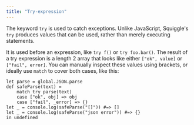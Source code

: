 ```yaml
---
title: "Try-expression"
---
```


The keyword `try` is used to catch exceptions. Unlike JavaScript, Squiggle's
`try` produces values that can be used, rather than merely executing statements.

It is used before an expression, like `try f()` or `try foo.bar()`. The result
of a try expression is a length 2 array that looks like either `["ok", value]`
or `["fail", error]`. You can manually inspect these values using brackets, or ideally use `match` to cover both cases, like this:

    let parse = global.JSON.parse
    def safeParse(text) =
        match try parse(text)
        case ["ok", obj] => obj
        case ["fail", _error] => {}
    let _ = console.log(safeParse("[]")) #=> []
    let _ = console.log(safeParse("json error")) #=> {}
    in undefined
